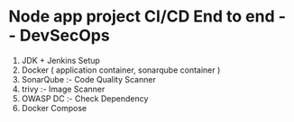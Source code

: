 # Node app project CI/CD End to end -- DevSecOps

1. JDK + Jenkins Setup 
2. Docker ( application container, sonarqube container )
3. SonarQube :- Code Quality Scanner
4. trivy :- Image Scanner
5. OWASP DC :- Check Dependency 
6. Docker Compose
